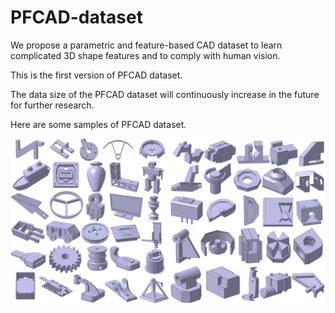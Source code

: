 # PFCAD-dataset

We propose a parametric and feature-based CAD dataset to learn complicated 3D shape features and to comply with human vision.

This is the first version of PFCAD dataset.

The data size of the PFCAD dataset will continuously increase in the future for further research.

Here are some samples of PFCAD dataset.

![image](https://github.com/PFCAD-dataset/PFCAD-dataset/blob/main/samples.png)

